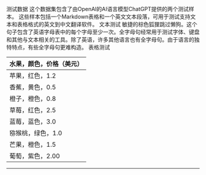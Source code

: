 测试数据
这个数据集包含了由OpenAI的AI语言模型ChatGPT提供的两个测试样本。
这些样本包括一个Markdown表格和一个英文文本段落，可用于测试支持文本和表格格式的英文到中文翻译软件。
文本测试
敏捷的棕色狐狸跳过懒狗。这个句子包含了英语字母表中的每个字母至少一次。全字母句经常用于测试字体、键盘和其他与文本相关的工具。除了英语，许多其他语言也有全字母句。由于语言的独特特点，有些全字母句更难构造。
表格测试

| 水果，颜色，价格（美元） |
| --- |
| 苹果，红色，1.2 |
| 香蕉，黄色，0.5 |
| 橙子，橙色，0.8 |
| 草莓，红色，2.5 |
| 蓝莓，蓝色，3.0 |
| 猕猴桃，绿色，1.0 |
| 芒果，橙色，1.5 |
| 葡萄，紫色，2.00 |

---

